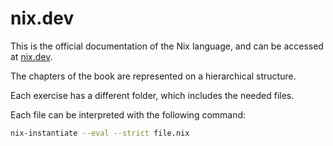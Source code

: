 # nix.dev

This is the official documentation of the Nix language, and can be accessed at [nix.dev](https://nix.dev).

The chapters of the book are represented on a hierarchical structure.

Each exercise has a different folder, which includes the needed files.

Each file can be interpreted with the following command:

```bash
nix-instantiate --eval --strict file.nix
```
